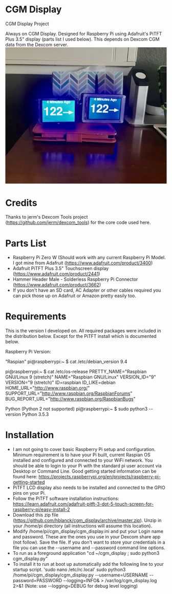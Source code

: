 # CGM Display
CGM Display Project

Always on CGM Display.  Designed for Raspberry Pi using Adafruit's PiTFT Plus 3.5" display (parts list I used below).
This depends on Dexcom CGM data from the Dexcom server.
![Alt text](IMG_5750.png?raw=true "CGM Display")

# Credits

Thanks to jerm's Dexcom Tools project (https://github.com/jerm/dexcom_tools) for the core code used here.

# Parts List

- Raspberry Pi Zero W (Should work with any current Raspberry Pi Model.  I got mine from Adafruit (https://www.adafruit.com/product/3400)
- Adafruit PiTFT Plus 3.5" Touchscreen display (https://www.adafruit.com/product/2441)
- Hammer Header Male - Solderless Raspberry Pi Connector (https://www.adafruit.com/product/3662)
- If you don't have an SD card, AC Adapter or other cables required you can pick those up on Adafruit or Amazon pretty easily too.

# Requirements
This is the version I developed on.  All required packages were included in the distribution below.  Except for the PiTFT install which is documented below.

Raspberry Pi Version:

"Raspian"
pi@raspberrypi:~ $ cat /etc/debian_version
9.4

pi@raspberrypi:~ $ cat /etc/os-release
PRETTY_NAME="Raspbian GNU/Linux 9 (stretch)"
NAME="Raspbian GNU/Linux"
VERSION_ID="9"
VERSION="9 (stretch)"
ID=raspbian
ID_LIKE=debian
HOME_URL="http://www.raspbian.org/"
SUPPORT_URL="http://www.raspbian.org/RaspbianForums"
BUG_REPORT_URL="http://www.raspbian.org/RaspbianBugs"

Python (Python 2 not supported)
pi@raspberrypi:~ $ sudo python3 --version
Python 3.5.3

# Installation
- I am not going to cover basic Raspberry Pi setup and configuration.  Minimum requirement is to have your Pi built, current Raspian OS installed and configured and connected to your WiFi network.  You should be able to login to your Pi with the standard pi user account via Desktop or Command Line.  Good getting started information can be found here: https://projects.raspberrypi.org/en/projects/raspberry-pi-getting-started
- PiTFT LCD display also needs to be installed and connected to the GPIO pins on your Pi.  
- Follow the PiTFT software installation instructions: https://learn.adafruit.com/adafruit-pitft-3-dot-5-touch-screen-for-raspberry-pi/easy-install-2
- Download this zip file (https://github.com/hblanck/cgm_display/archive/master.zip).  Unzip in your /home/pi directory (all instructions will assume this location).
- Modify /home/pi/cgm_display/cgm_display.ini and put your Login name and password.  These are the ones you use in your Dexcom share app (not follow).  Save the file.  If you don't want to store your credentials in a file you can use the --username and --password command line options.
- To run as a foreground application "cd ~/cgm_display ; sudo python3 cgm_display.py"
- To install it to run at boot up automatically add the following line to your startup script.  'sudo nano /etc/rc.local'
sudo python3 /home/pi/cgm_display/cgm_display.py --username=USERNAME --password=PASSWORD --logging=INFO& > /var/log/cgm_display.log 2>&1
 (Note: use --logging=DEBUG for debug level logging)
